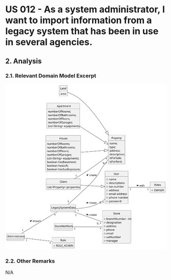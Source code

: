 # US 012 - As a system administrator, I want to import information from a legacy system that has been in use in several agencies.

## 2. Analysis

### 2.1. Relevant Domain Model Excerpt 

![Domain Model](svg/us012-DomainModel.svg)

### 2.2. Other Remarks

N/A